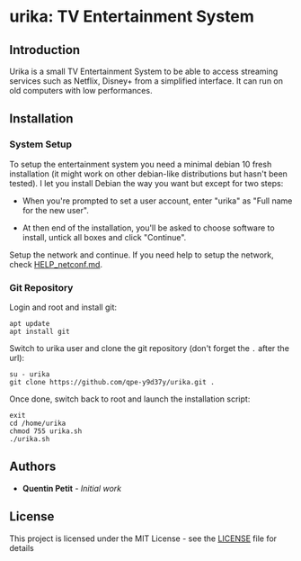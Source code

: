 # urika: TV Entertainment System

## Introduction

Urika is a small TV Entertainment System to be able to access streaming
services such as Netflix, Disney+ from a simplified interface. It can
run on old computers with low performances.

## Installation

### System Setup

To setup the entertainment system you need a minimal debian 10 fresh
installation (it might work on other debian-like distributions but
hasn't been tested). I let you install Debian the way you want but
except for two steps:

* When you're prompted to set a user account, enter "urika" as "Full name for the new user".

* At then end of the installation, you'll be asked to choose software to install, untick all boxes and click "Continue".

Setup the network and continue. If you need help to setup the network, check [HELP_netconf.md](HELP_netconf.md).

### Git Repository

Login and root and install git:
```
apt update
apt install git
```
Switch to urika user and clone the git repository (don't forget the `.` after the url):
```
su - urika
git clone https://github.com/qpe-y9d37y/urika.git .
```
Once done, switch back to root and launch the installation script:
```
exit
cd /home/urika
chmod 755 urika.sh
./urika.sh
```

## Authors

* **Quentin Petit** - *Initial work*

## License

This project is licensed under the MIT License - see the [LICENSE](LICENSE) file for details
